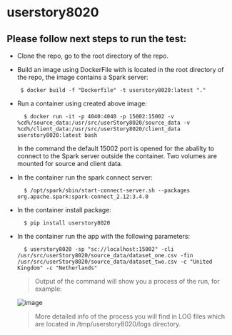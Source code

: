 # userstory8020

## Please follow next steps to run the test:
  -  Clone the repo, go to the root directory of the repo.
  -  Build an image using DockerFile with is located in the root directory of the repo, the image contains a Spark server:

          $ docker build -f "Dockerfile" -t userstory8020:latest "."

  - Run a container using created above image:

          $ docker run -it -p 4040:4040 -p 15002:15002 -v %cd%/source_data:/usr/src/userStory8020/source_data -v %cd%/client_data:/usr/src/userStory8020/client_data userstory8020:latest bash
    In the command the default 15002 port is opened for the abalilty to connect to the Spark server outside the container. Two volumes are mounted for source and client data.
    
  - In the container run the spark connect server:

          $ /opt/spark/sbin/start-connect-server.sh --packages org.apache.spark:spark-connect_2.12:3.4.0

  - In the container install package:

          $ pip install userstory8020

  - In the container run the app with the following parameters:

          $ userstory8020 -sp "sc://localhost:15002" -cli /usr/src/userStory8020/source_data/dataset_one.csv -fin /usr/src/userStory8020/source_data/dataset_two.csv -c "United Kingdom" -c "Netherlands"

    > Output of the command will show you a process of the run, for example:

    ![image](https://github.com/sikalokym/userstory8020/assets/80965401/b6eecb1b-3fa5-4935-b2b6-daf1c85468a9)

    > More detailed info of the process you will find in LOG files which are located in /tmp/userstory8020/logs directory.
